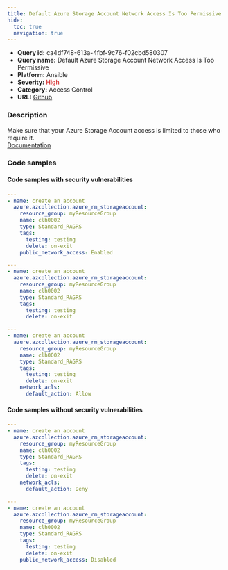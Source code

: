 ```yaml
---
title: Default Azure Storage Account Network Access Is Too Permissive
hide:
  toc: true
  navigation: true
---
```


<style>
  .highlight .hll {
    background-color: #ff171742;
  }
  .md-content {
    max-width: 1100px;
    margin: 0 auto;
  }
</style>

-   **Query id:** ca4df748-613a-4fbf-9c76-f02cbd580307
-   **Query name:** Default Azure Storage Account Network Access Is Too Permissive
-   **Platform:** Ansible
-   **Severity:** <span style="color:#C00">High</span>
-   **Category:** Access Control
-   **URL:** [Github](https://github.com/Checkmarx/kics/tree/master/assets/queries/ansible/azure/default_azure_storage_account_network_access_is_too_permissive)

### Description
Make sure that your Azure Storage Account access is limited to those who require it.<br>
[Documentation](https://docs.ansible.com/ansible/latest/collections/azure/azcollection/azure_rm_storageaccount_module.html#parameter-public_network_access)

### Code samples
#### Code samples with security vulnerabilities
```yaml title="Positive test num. 1 - yaml file" hl_lines="3"
---
- name: create an account
  azure.azcollection.azure_rm_storageaccount:
    resource_group: myResourceGroup
    name: clh0002
    type: Standard_RAGRS
    tags:
      testing: testing
      delete: on-exit
    public_network_access: Enabled

```
```yaml title="Positive test num. 2 - yaml file" hl_lines="3"
---
- name: create an account
  azure.azcollection.azure_rm_storageaccount:
    resource_group: myResourceGroup
    name: clh0002
    type: Standard_RAGRS
    tags:
      testing: testing
      delete: on-exit

```
```yaml title="Positive test num. 3 - yaml file" hl_lines="3"
---
- name: create an account
  azure.azcollection.azure_rm_storageaccount:
    resource_group: myResourceGroup
    name: clh0002
    type: Standard_RAGRS
    tags:
      testing: testing
      delete: on-exit
    network_acls:
      default_action: Allow

```


#### Code samples without security vulnerabilities
```yaml title="Negative test num. 1 - yaml file"
---
- name: create an account
  azure.azcollection.azure_rm_storageaccount:
    resource_group: myResourceGroup
    name: clh0002
    type: Standard_RAGRS
    tags:
      testing: testing
      delete: on-exit
    network_acls:
      default_action: Deny

```
```yaml title="Negative test num. 2 - yaml file"
---
- name: create an account
  azure.azcollection.azure_rm_storageaccount:
    resource_group: myResourceGroup
    name: clh0002
    type: Standard_RAGRS
    tags:
      testing: testing
      delete: on-exit
    public_network_access: Disabled

```
